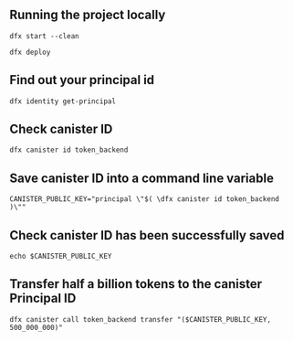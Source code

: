 ## Running the project locally
```
dfx start --clean

dfx deploy
```

## Find out your principal id

```
dfx identity get-principal
```

## Check canister ID
```
dfx canister id token_backend
```

## Save canister ID into a command line variable
```
CANISTER_PUBLIC_KEY="principal \"$( \dfx canister id token_backend )\""
```

## Check canister ID has been successfully saved
```
echo $CANISTER_PUBLIC_KEY
```

## Transfer half a billion tokens to the canister Principal ID
```
dfx canister call token_backend transfer "($CANISTER_PUBLIC_KEY, 500_000_000)"
```